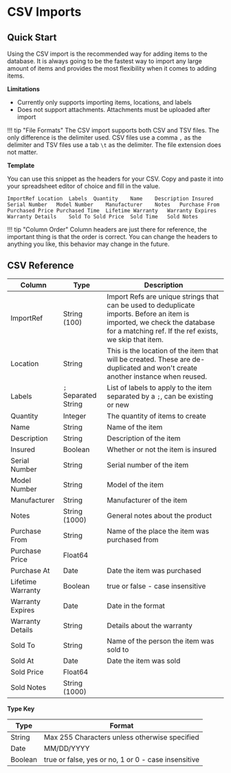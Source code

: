 # CSV Imports

## Quick Start

Using the CSV import is the recommended way for adding items to the database. It is always going to be the fastest way to import any large amount of items and provides the most flexibility when it comes to adding items.

**Limitations**

 - Currently only supports importing items, locations, and labels
 - Does not support attachments. Attachments must be uploaded after import

!!! tip "File Formats"
    The CSV import supports both CSV and TSV files. The only difference is the delimiter used. CSV files use a comma `,` as the delimiter and TSV files use a tab `\t` as the delimiter. The file extension does not matter.

**Template**

You can use this snippet as the headers for your CSV. Copy and paste it into your spreadsheet editor of choice and fill in the value.

```csv
ImportRef Location	Labels	Quantity	Name	Description	Insured	Serial Number	Model Number	Manufacturer	Notes	Purchase From	Purchased Price	Purchased Time	Lifetime Warranty	Warranty Expires	Warranty Details	Sold To	Sold Price	Sold Time	Sold Notes
```

!!! tip "Column Order"
    Column headers are just there for reference, the important thing is that the order is correct. You can change the headers to anything you like, this behavior may change in the future.


## CSV Reference

| Column            | Type                 | Description                                                                                                                                                                         |
| ----------------- | -------------------- | ----------------------------------------------------------------------------------------------------------------------------------------------------------------------------------- |
| ImportRef         | String (100)         | Import Refs are unique strings that can be used to deduplicate imports. Before an item is imported, we check the database for a matching ref. If the ref exists, we skip that item. |
| Location          | String               | This is the location of the item that will be created. These are de-duplicated and won't create another instance when reused.                                                       |
| Labels            | `;` Separated String | List of labels to apply to the item separated by a `;`, can be existing or new                                                                                                      |
| Quantity          | Integer              | The quantity of items to create                                                                                                                                                     |
| Name              | String               | Name of the item                                                                                                                                                                    |
| Description       | String               | Description of the item                                                                                                                                                             |
| Insured           | Boolean              | Whether or not the item is insured                                                                                                                                                  |
| Serial Number     | String               | Serial number of the item                                                                                                                                                           |
| Model Number      | String               | Model of the item                                                                                                                                                                   |
| Manufacturer      | String               | Manufacturer of the item                                                                                                                                                            |
| Notes             | String (1000)        | General notes about the product                                                                                                                                                     |
| Purchase From     | String               | Name of the place the item was purchased from                                                                                                                                       |
| Purchase Price    | Float64              |                                                                                                                                                                                     |
| Purchase At       | Date                 | Date the item was purchased                                                                                                                                                         |
| Lifetime Warranty | Boolean              | true or false - case insensitive                                                                                                                                                    |
| Warranty Expires  | Date                 | Date in the format                                                                                                                                                                  |
| Warranty Details  | String               | Details about the warranty                                                                                                                                                          |
| Sold To           | String               | Name of the person the item was sold to                                                                                                                                             |
| Sold At           | Date                 | Date the item was sold                                                                                                                                                              |
| Sold Price        | Float64              |                                                                                                                                                                                     |
| Sold Notes        | String (1000)        |                                                                                                                                                                                     |

**Type Key**

| Type    | Format                                              |
| ------- | --------------------------------------------------- |
| String  | Max 255 Characters unless otherwise specified       |
| Date    | MM/DD/YYYY                                          |
| Boolean | true or false, yes or no, 1 or 0 - case insensitive |
